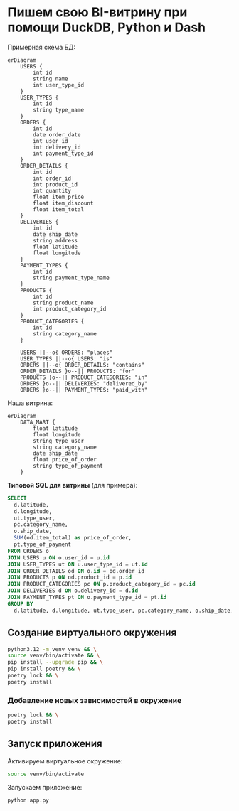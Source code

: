 # Пишем свою BI-витрину при помощи DuckDB, Python и Dash

Примерная схема БД:

```mermaid
erDiagram
    USERS {
        int id
        string name
        int user_type_id
    }
    USER_TYPES {
        int id
        string type_name
    }
    ORDERS {
        int id
        date order_date
        int user_id
        int delivery_id
        int payment_type_id
    }
    ORDER_DETAILS {
        int id
        int order_id
        int product_id
        int quantity
        float item_price
        float item_discount
        float item_total
    }
    DELIVERIES {
        int id
        date ship_date
        string address
        float latitude
        float longitude
    }
    PAYMENT_TYPES {
        int id
        string payment_type_name
    }
    PRODUCTS {
        int id
        string product_name
        int product_category_id
    }
    PRODUCT_CATEGORIES {
        int id
        string category_name
    }

    USERS ||--o{ ORDERS: "places"
    USER_TYPES ||--o{ USERS: "is"
    ORDERS ||--o{ ORDER_DETAILS: "contains"
    ORDER_DETAILS }o--|| PRODUCTS: "for"
    PRODUCTS }o--|| PRODUCT_CATEGORIES: "in"
    ORDERS }o--|| DELIVERIES: "delivered_by"
    ORDERS }o--|| PAYMENT_TYPES: "paid_with"
```

Наша витрина:

```mermaid
erDiagram
    DATA_MART {
        float latitude
        float longitude
        string type_user
        string category_name
        date ship_date
        float price_of_order
        string type_of_payment
    }
```

**Типовой SQL для витрины** (для примера):

```sql
SELECT
  d.latitude,
  d.longitude,
  ut.type_user,
  pc.category_name,
  o.ship_date,
  SUM(od.item_total) as price_of_order,
  pt.type_of_payment
FROM ORDERS o
JOIN USERS u ON o.user_id = u.id
JOIN USER_TYPES ut ON u.user_type_id = ut.id
JOIN ORDER_DETAILS od ON o.id = od.order_id
JOIN PRODUCTS p ON od.product_id = p.id
JOIN PRODUCT_CATEGORIES pc ON p.product_category_id = pc.id
JOIN DELIVERIES d ON o.delivery_id = d.id
JOIN PAYMENT_TYPES pt ON o.payment_type_id = pt.id
GROUP BY
  d.latitude, d.longitude, ut.type_user, pc.category_name, o.ship_date, pt.type_of_payment
```

## Создание виртуального окружения

```bash
python3.12 -m venv venv && \
source venv/bin/activate && \
pip install --upgrade pip && \
pip install poetry && \
poetry lock && \
poetry install
```

### Добавление новых зависимостей в окружение

```bash
poetry lock && \
poetry install
```

## Запуск приложения

Активируем виртуальное окружение:

```bash
source venv/bin/activate
```

Запускаем приложение:

```bash
python app.py
```